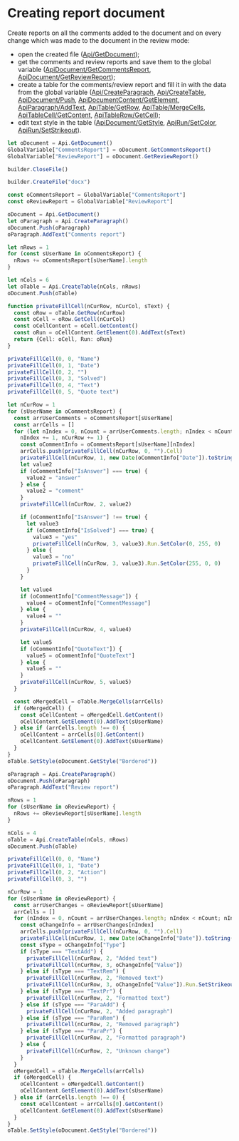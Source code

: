# Creating report document

Create reports on all the comments added to the document and on every change which was made to the document in the review mode:

- open the created file ([Api/GetDocument](../text-document-api/Api/Methods/GetDocument.md));
- get the comments and review reports and save them to the global variable ([ApiDocument/GetCommentsReport](../text-document-api/ApiDocument/Methods/GetCommentsReport.md), [ApiDocument/GetReviewReport](../text-document-api/ApiDocument/Methods/GetReviewReport.md));
- create a table for the comments/review report and fill it in with the data from the global variable ([Api/CreateParagraph](../text-document-api/Api/Methods/CreateParagraph.md), [Api/CreateTable](../text-document-api/Api/Methods/CreateTable.md), [ApiDocument/Push](../text-document-api/ApiDocument/Methods/Push.md), [ApiDocumentContent/GetElement](../text-document-api/ApiDocumentContent/Methods/GetElement.md), [ApiParagraph/AddText](../text-document-api/ApiParagraph/Methods/AddText.md), [ApiTable/GetRow](../text-document-api/ApiTable/Methods/GetRow.md), [ApiTable/MergeCells](../text-document-api/ApiTable/Methods/MergeCells.md), [ApiTableCell/GetContent](../text-document-api/ApiTableCell/Methods/GetContent.md), [ApiTableRow/GetCell](../text-document-api/ApiTableRow/Methods/GetCell.md));
- edit text style in the table ([ApiDocument/GetStyle](../text-document-api/ApiDocument/Methods/GetStyle.md), [ApiRun/SetColor](../text-document-api/ApiRun/Methods/SetColor.md), [ApiRun/SetStrikeout](../text-document-api/ApiRun/Methods/SetStrikeout.md)).

```ts document-builder={"document": {"url": "https://static.onlyoffice.com/assets/docs/samples/document_review_mode.docx"}, "documentType": "word", "editorConfig": {"customization": {"zoom": 60}}}
let oDocument = Api.GetDocument()
GlobalVariable["CommentsReport"] = oDocument.GetCommentsReport()
GlobalVariable["ReviewReport"] = oDocument.GetReviewReport()

builder.CloseFile()

builder.CreateFile("docx")

const oCommentsReport = GlobalVariable["CommentsReport"]
const oReviewReport = GlobalVariable["ReviewReport"]

oDocument = Api.GetDocument()
let oParagraph = Api.CreateParagraph()
oDocument.Push(oParagraph)
oParagraph.AddText("Comments report")

let nRows = 1
for (const sUserName in oCommentsReport) {
  nRows += oCommentsReport[sUserName].length
}

let nCols = 6
let oTable = Api.CreateTable(nCols, nRows)
oDocument.Push(oTable)

function privateFillCell(nCurRow, nCurCol, sText) {
  const oRow = oTable.GetRow(nCurRow)
  const oCell = oRow.GetCell(nCurCol)
  const oCellContent = oCell.GetContent()
  const oRun = oCellContent.GetElement(0).AddText(sText)
  return {Cell: oCell, Run: oRun}
}

privateFillCell(0, 0, "Name")
privateFillCell(0, 1, "Date")
privateFillCell(0, 2, "")
privateFillCell(0, 3, "Solved")
privateFillCell(0, 4, "Text")
privateFillCell(0, 5, "Quote text")

let nCurRow = 1
for (sUserName in oCommentsReport) {
  const arrUserComments = oCommentsReport[sUserName]
  const arrCells = []
  for (let nIndex = 0, nCount = arrUserComments.length; nIndex < nCount;
    nIndex += 1, nCurRow += 1) {
    const oCommentInfo = oCommentsReport[sUserName][nIndex]
    arrCells.push(privateFillCell(nCurRow, 0, "").Cell)
    privateFillCell(nCurRow, 1, new Date(oCommentInfo["Date"]).toString())
    let value2
    if (oCommentInfo["IsAnswer"] === true) {
      value2 = "answer"
    } else {
      value2 = "comment"
    }
    privateFillCell(nCurRow, 2, value2)

    if (oCommentInfo["IsAnswer"] !== true) {
      let value3
      if (oCommentInfo["IsSolved"] === true) {
        value3 = "yes"
        privateFillCell(nCurRow, 3, value3).Run.SetColor(0, 255, 0)
      } else {
        value3 = "no"
        privateFillCell(nCurRow, 3, value3).Run.SetColor(255, 0, 0)
      }
    }

    let value4
    if (oCommentInfo["CommentMessage"]) {
      value4 = oCommentInfo["CommentMessage"]
    } else {
      value4 = ""
    }
    privateFillCell(nCurRow, 4, value4)

    let value5
    if (oCommentInfo["QuoteText"]) {
      value5 = oCommentInfo["QuoteText"]
    } else {
      value5 = ""
    }
    privateFillCell(nCurRow, 5, value5)
  }

  const oMergedCell = oTable.MergeCells(arrCells)
  if (oMergedCell) {
    const oCellContent = oMergedCell.GetContent()
    oCellContent.GetElement(0).AddText(sUserName)
  } else if (arrCells.length !== 0) {
    oCellContent = arrCells[0].GetContent()
    oCellContent.GetElement(0).AddText(sUserName)
  }
}
oTable.SetStyle(oDocument.GetStyle("Bordered"))

oParagraph = Api.CreateParagraph()
oDocument.Push(oParagraph)
oParagraph.AddText("Review report")

nRows = 1
for (sUserName in oReviewReport) {
  nRows += oReviewReport[sUserName].length
}

nCols = 4
oTable = Api.CreateTable(nCols, nRows)
oDocument.Push(oTable)

privateFillCell(0, 0, "Name")
privateFillCell(0, 1, "Date")
privateFillCell(0, 2, "Action")
privateFillCell(0, 3, "")

nCurRow = 1
for (sUserName in oReviewReport) {
  const arrUserChanges = oReviewReport[sUserName]
  arrCells = []
  for (nIndex = 0, nCount = arrUserChanges.length; nIndex < nCount; nIndex += 1, nCurRow += 1) {
    const oChangeInfo = arrUserChanges[nIndex]
    arrCells.push(privateFillCell(nCurRow, 0, "").Cell)
    privateFillCell(nCurRow, 1, new Date(oChangeInfo["Date"]).toString())
    const sType = oChangeInfo["Type"]
    if (sType === "TextAdd") {
      privateFillCell(nCurRow, 2, "Added text")
      privateFillCell(nCurRow, 3, oChangeInfo["Value"])
    } else if (sType === "TextRem") {
      privateFillCell(nCurRow, 2, "Removed text")
      privateFillCell(nCurRow, 3, oChangeInfo["Value"]).Run.SetStrikeout(true)
    } else if (sType === "TextPr") {
      privateFillCell(nCurRow, 2, "Formatted text")
    } else if (sType === "ParaAdd") {
      privateFillCell(nCurRow, 2, "Added paragraph")
    } else if (sType === "ParaRem") {
      privateFillCell(nCurRow, 2, "Removed paragraph")
    } else if (sType === "ParaPr") {
      privateFillCell(nCurRow, 2, "Formatted paragraph")
    } else {
      privateFillCell(nCurRow, 2, "Unknown change")
    }
  }
  oMergedCell = oTable.MergeCells(arrCells)
  if (oMergedCell) {
    oCellContent = oMergedCell.GetContent()
    oCellContent.GetElement(0).AddText(sUserName)
  } else if (arrCells.length !== 0) {
    const oCellContent = arrCells[0].GetContent()
    oCellContent.GetElement(0).AddText(sUserName)
  }
}
oTable.SetStyle(oDocument.GetStyle("Bordered"))
```
